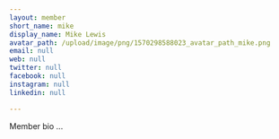 ```yaml
---
layout: member
short_name: mike
display_name: Mike Lewis
avatar_path: /upload/image/png/1570298588023_avatar_path_mike.png
email: null
web: null
twitter: null
facebook: null
instagram: null
linkedin: null

---
```

<p>Member bio ...</p>
